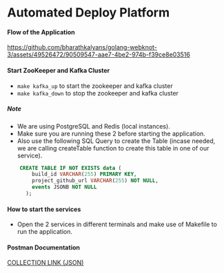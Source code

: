 # Automated Deploy Platform


#### Flow of the Application 
https://github.com/bharathkalyans/golang-webknot-3/assets/49526472/90509547-aae7-4be2-974b-f39ce8e03516


#### Start ZooKeeper and Kafka Cluster
- `make kafka_up` to start the zookeeper and kafka cluster
- `make kafka_down` to stop the zookeeper and kafka cluster


##### Note
- We are using PostgreSQL and Redis (local instances).
- Make sure you are running these 2 before starting the application.
- Also use the following SQL Query to create the Table (incase needed, we are calling createTable function to create this table in one of our service).
```SQL
    CREATE TABLE IF NOT EXISTS data (
		build_id VARCHAR(255) PRIMARY KEY,
		project_github_url VARCHAR(255) NOT NULL,
		events JSONB NOT NULL
	  );
```

#### How to start the services
- Open the 2 services in different terminals and make use of Makefile to run the application.
	



#### Postman Documentation
[COLLECTION LINK (JSON)](https://api.postman.com/collections/13437119-a0a7edc9-63f9-47f6-acd5-6e694648b847?access_key=PMAT-01HRF3DDWTFMMCNCTFAGB7FEM6)
